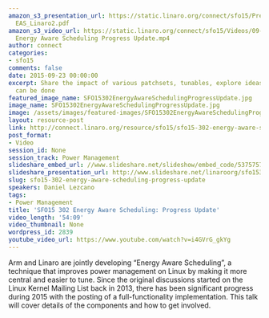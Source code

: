 ```yaml
---
amazon_s3_presentation_url: https://static.linaro.org/connect/sfo15/Presentations/09-23-Wednesday/SFO15-302
  EAS_Linaro2.pdf
amazon_s3_video_url: https://static.linaro.org/connect/sfo15/Videos/09-23-Wednesday/SFO15-302
  Energy Aware Scheduling Progress Update.mp4
author: connect
categories:
- sfo15
comments: false
date: 2015-09-23 00:00:00
excerpt: Share the impact of various patchsets, tunables, explore ideas on what else
  can be done
featured_image_name: SFO15302EnergyAwareSchedulingProgressUpdate.jpg
image_name: SFO15302EnergyAwareSchedulingProgressUpdate.jpg
image: /assets/images/featured-images/SFO15302EnergyAwareSchedulingProgressUpdate.jpg
layout: resource-post
link: http://connect.linaro.org/resource/sfo15/sfo15-302-energy-aware-scheduling-progress-update/
post_format:
- Video
session_id: None
session_track: Power Management
slideshare_embed_url: //www.slideshare.net/slideshow/embed_code/53757578
slideshare_presentation_url: http://www.slideshare.net/linaroorg/sfo15302-energy-aware-scheduling-progress-update
slug: sfo15-302-energy-aware-scheduling-progress-update
speakers: Daniel Lezcano
tags:
- Power Management
title: 'SFO15 302 Energy Aware Scheduling: Progress Update'
video_length: '54:09'
video_thumbnail: None
wordpress_id: 2839
youtube_video_url: https://www.youtube.com/watch?v=i4GVrG_gkYg
---
```


Arm and Linaro are jointly developing “Energy Aware Scheduling”, a technique that improves power management on Linux by making it more central and easier to tune. Since the original discussions started on the Linux Kernel Mailing List back in 2013, there has been significant progress during 2015 with the posting of a full-functionality implementation. This talk will cover details of the components and how to get involved.
